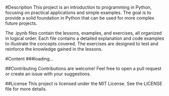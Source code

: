 #Description
This project is an introduction to programming in Python, focusing on practical applications and simple examples. The goal is to provide a solid foundation in Python that can be used for more complex future projects.

The .ipynb files contain the lessons, examples, and exercises, all organized in logical order. Each file contains a detailed explanation and code examples to illustrate the concepts covered. The exercises are designed to test and reinforce the knowledge gained in the lessons.

#Content
###loading...

##Contributing
Contributions are welcome! Feel free to open a pull request or create an issue with your suggestions.

##License
This project is licensed under the MIT License. See the LICENSE file for more details.
